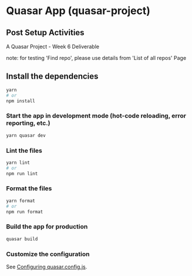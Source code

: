 # Quasar App (quasar-project)

## Post Setup Activities

A Quasar Project - Week 6 Deliverable

note: for testing 'Find repo', please use details from 'List of all repos' Page

## Install the dependencies

```bash
yarn
# or
npm install
```

### Start the app in development mode (hot-code reloading, error reporting, etc.)

```bash
yarn quasar dev
```

### Lint the files

```bash
yarn lint
# or
npm run lint
```

### Format the files

```bash
yarn format
# or
npm run format
```

### Build the app for production

```bash
quasar build
```

### Customize the configuration

See [Configuring quasar.config.js](https://v2.quasar.dev/quasar-cli-webpack/quasar-config-js).
